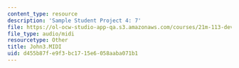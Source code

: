 ```yaml
---
content_type: resource
description: 'Sample Student Project 4: 7'
file: https://ol-ocw-studio-app-qa.s3.amazonaws.com/courses/21m-113-developing-musical-structures-fall-2002/d455b87fe9f3bc1715e6058aaba071b1_John3.MIDI
file_type: audio/midi
resourcetype: Other
title: John3.MIDI
uid: d455b87f-e9f3-bc17-15e6-058aaba071b1
---
```

